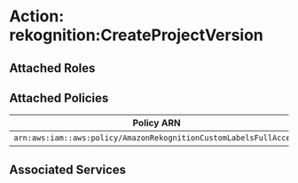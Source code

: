 # Action: rekognition:CreateProjectVersion

## Attached Roles

## Attached Policies

| Policy ARN | Policy Name |
|------------|-------------|
| `arn:aws:iam::aws:policy/AmazonRekognitionCustomLabelsFullAccess` | [AmazonRekognitionCustomLabelsFullAccess](../policies.md#amazonrekognitioncustomlabelsfullaccess) |

## Associated Services

